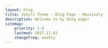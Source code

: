 ```yaml
---
layout: blog
title: Jekyll Theme - Blog Page - Massively
description: Welcome to by blog page! 
sitemap:
    priority: 1.0
    lastmod: 2017-11-02
    changefreq: weekly
---
```

